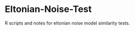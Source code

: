 Eltonian-Noise-Test
===================

R scripts and notes for eltonian noise model similarity tests.
